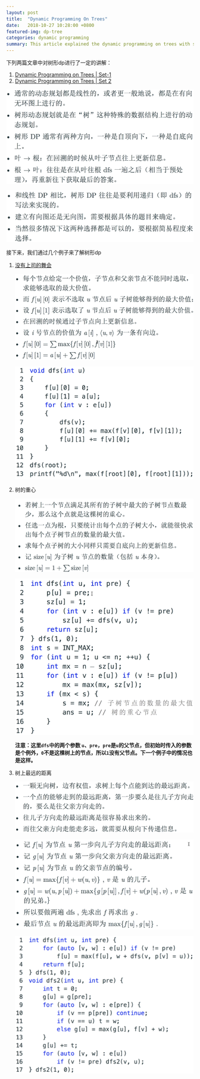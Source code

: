 ```yaml
---
layout: post
title:  "Dynamic Programming On Trees"
date:   2018-10-27 10:28:00 +0800
featured-img: dp-tree
categories: dynamic programming
summary: This article explained the dynamic programming on trees with some examples.
---
```


下列两篇文章中对树形dp进行了一定的讲解：

1. [Dynamic Programming on Trees \| Set-1](https://www.geeksforgeeks.org/dynamic-programming-trees-set-1/)
2. [Dynamic Programming on Trees \| Set 2](https://www.geeksforgeeks.org/dynamic-programming-trees-set-2/)

![](/assets/img/posts/dp_on_trees/Snipaste_2018-10-27_15-21-24.png)

![](/assets/img/posts/dp_on_trees/Snipaste_2018-10-27_15-23-02.png)

接下来，我们通过几个例子来了解树形dp

1. [没有上司的舞会](http://acm.hdu.edu.cn/showproblem.php?pid=1520)

   ![](/assets/img/posts/dp_on_trees/Snipaste_2018-10-27_15-36-47.png)

   ![](/assets/img/posts/dp_on_trees/Snipaste_2018-10-27_15-46-34.png)

2. 树的重心

   ![](/assets/img/posts/dp_on_trees/Snipaste_2018-10-27_15-54-59.png)

   ![](/assets/img/posts/dp_on_trees/Snipaste_2018-10-27_18-37-23.png)

   **注意：这里`dfs`中的两个参数 `u`、`pre`，`pre`是`u`的父节点，但初始时传入的参数是个例外，`0`不是这棵树上的节点，所以`1`没有父节点。下一个例子中的情况也是这样。**

3. 树上最远的距离

   ![](/assets/img/posts/dp_on_trees/Snipaste_2018-10-27_18-45-03.png)

   ![](/assets/img/posts/dp_on_trees/Snipaste_2018-10-27_18-54-56.png)

   ![](/assets/img/posts/dp_on_trees/Snipaste_2018-10-27_19-10-44.png)

